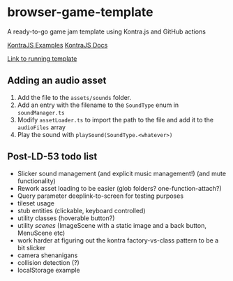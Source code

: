 # browser-game-template

A ready-to-go game jam template using Kontra.js and GitHub actions

[KontraJS Examples](https://github.com/straker/kontra/tree/main/examples)
[KontraJS Docs](https://straker.github.io/kontra/api/animation)

[Link to running template](http://marginalhours.net/browser-game-template/)

## Adding an audio asset

1. Add the file to the `assets/sounds` folder.
2. Add an entry with the filename to the `SoundType` enum in `soundManager.ts`
3. Modify `assetLoader.ts` to import the path to the file and add it to the `audioFiles` array
4. Play the sound with `playSound(SoundType.<whatever>)`


## Post-LD-53 todo list

- Slicker sound management (and explicit music management!) (and mute functionality)
- Rework asset loading to be easier (glob folders? one-function-attach?)
- Query parameter deeplink-to-screen for testing purposes
- tileset usage
- stub entities (clickable, keyboard controlled)
- utility classes (hoverable button?)
- utility _scenes_ (ImageScene with a static image and a back button, MenuScene etc) 
- work harder at figuring out the kontra factory-vs-class pattern to be a bit slicker
- camera shenanigans
- collision detection (?)
- localStorage example
